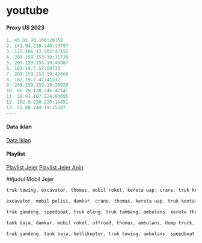 # youtube


#### Proxy US 2023
```js
1. 45.91.93.166:20158
2. 141.94.238.246:19797
3. 172.106.13.202:47152
4. 209.159.153.19:31739
5. 209.159.153.19:46867
6. 162.19.7.57:60733
7. 209.159.153.19:42668
8. 162.19.7.47:41332
9. 209.159.153.19:38920
10. 66.29.128.246:42141
11. 38.91.107.224:60695
12. 162.0.220.220:14451
13. 51.68.244.19:15587
----
```


#### Data iklan
[Data Iklan](https://www.prepostseo.com/tool/fake-address-generator)

#### Playlist
[Playlist Jejer](https://youtube.com/playlist?list=PLm1f3GEEI-PNXkX0r5tCwdxFvAr2gpnvb)
[Playlist Jejer Anin](https://youtube.com/playlist?list=PLLO53DDvf_gHPJ-dfQF74koCD3bHdp0hM)


##judul Mobil Jejer

```js
truk towing, excavator, thomas, mobil roket, kereta uap, crane, truk kontainer, offroad, ambulans mobil jejer
```
```js
excavator, mobil polisi, damkar, crane, thomas, kereta uap, truk kontainer, truk tambang, ambulans mobil jejer
```
```js
truk gandeng, speedboat, truk oleng, truk tambang, ambulans, kereta thomas, truk towing, truk tanki mobil jejer
```
```js
tank baja, damkar, mobil roket, offroad, thomas, ambulans, dump truck, bulldozer, kereta uap, crane mobil jejer
```
```js
truk gandeng, tank baja, hellikopter, truk towing, ambulans, speedboat, bulldozer, mobil jeep mobil jejer
```
